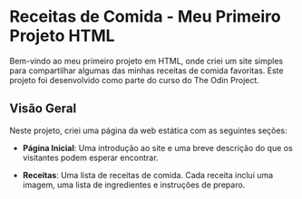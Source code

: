 # Receitas de Comida - Meu Primeiro Projeto HTML

Bem-vindo ao meu primeiro projeto em HTML, onde criei um site simples para compartilhar algumas das minhas receitas de comida favoritas. Este projeto foi desenvolvido como parte do curso do The Odin Project.

## Visão Geral

Neste projeto, criei uma página da web estática com as seguintes seções:

- **Página Inicial**: Uma introdução ao site e uma breve descrição do que os visitantes podem esperar encontrar.

- **Receitas**: Uma lista de receitas de comida. Cada receita inclui uma imagem, uma lista de ingredientes e instruções de preparo.
